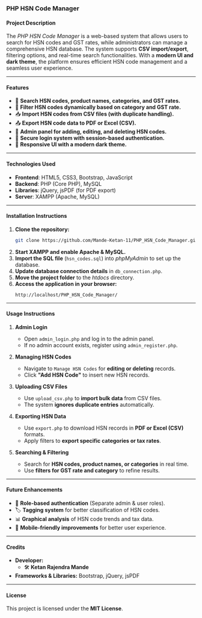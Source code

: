 ### **PHP HSN Code Manager**  

#### **Project Description**  
The *PHP HSN Code Manager* is a web-based system that allows users to search for HSN codes and GST rates, while administrators can manage a comprehensive HSN database. The system supports **CSV import/export**, filtering options, and real-time search functionalities. With a **modern UI and dark theme**, the platform ensures efficient HSN code management and a seamless user experience.  

---

#### **Features**  
- 🌟 **Search HSN codes, product names, categories, and GST rates.**  
- 🔄 **Filter HSN codes dynamically based on category and GST rate.**  
- 📥 **Import HSN codes from CSV files (with duplicate handling).**  
- 📤 **Export HSN code data to PDF or Excel (CSV).**  
- 📝 **Admin panel for adding, editing, and deleting HSN codes.**  
- 🔐 **Secure login system with session-based authentication.**  
- 🎨 **Responsive UI with a modern dark theme.**  

---

#### **Technologies Used**  
- **Frontend**: HTML5, CSS3, Bootstrap, JavaScript  
- **Backend**: PHP (Core PHP), MySQL  
- **Libraries**: jQuery, jsPDF (for PDF export)  
- **Server**: XAMPP (Apache, MySQL)  

---

#### **Installation Instructions**  
1. **Clone the repository:**  
   ```bash
   git clone https://github.com/Mande-Ketan-11/PHP_HSN_Code_Manager.git
   ```
2. **Start XAMPP and enable Apache & MySQL.**  
3. **Import the SQL file** (`hsn_codes.sql`) into *phpMyAdmin* to set up the database.  
4. **Update database connection details** in `db_connection.php`.  
5. **Move the project folder** to the *htdocs* directory.  
6. **Access the application in your browser:**  
   ```
   http://localhost/PHP_HSN_Code_Manager/
   ```

---

#### **Usage Instructions**  
1. **Admin Login**  
   - Open `admin_login.php` and log in to the admin panel.  
   - If no admin account exists, register using `admin_register.php`.  
   
2. **Managing HSN Codes**  
   - Navigate to `Manage HSN Codes` for **editing or deleting** records.  
   - Click **"Add HSN Code"** to insert new HSN records.  
   
3. **Uploading CSV Files**  
   - Use `upload_csv.php` to **import bulk data** from CSV files.  
   - The system **ignores duplicate entries** automatically.  

4. **Exporting HSN Data**  
   - Use `export.php` to download HSN records in **PDF or Excel (CSV)** formats.  
   - Apply filters to **export specific categories or tax rates**.  

5. **Searching & Filtering**  
   - Search for **HSN codes, product names, or categories** in real time.  
   - Use **filters for GST rate and category** to refine results.  

---

#### **Future Enhancements**  
- 🔐 **Role-based authentication** (Separate admin & user roles).  
- 🏷️ **Tagging system** for better classification of HSN codes.  
- 📊 **Graphical analysis** of HSN code trends and tax data.  
- 📱 **Mobile-friendly improvements** for better user experience.  

---

#### **Credits**  
- **Developer:**  
  - 🛠 **Ketan Rajendra Mande**  
- **Frameworks & Libraries:** Bootstrap, jQuery, jsPDF  

---

#### **License**  
This project is licensed under the **MIT License**.
